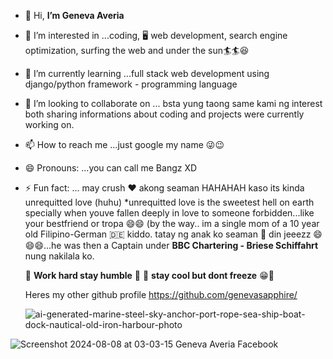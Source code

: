 - 👋 Hi, **I’m Geneva Averia**
- 👀 I’m interested in ...coding, 🖥️ web development, search engine optimization, surfing the web and under the sun🏄🏄😆 
- 🌱 I’m currently learning ...full stack web development using django/python framework - programming language
- 💞️ I’m looking to collaborate on ... bsta yung taong same kami ng interest both sharing informations about coding and projects were currently working on. 
- 📫 How to reach me ...just google my name 😜😉
- 😄 Pronouns: ...you can call me Bangz XD
- ⚡ Fun fact: ... may crush ♥️ akong seaman HAHAHAH kaso its kinda unrequitted love (huhu) *unrequitted love is the sweetest hell on earth
                   specially when youve fallen deeply in love to someone forbidden...like your bestfriend or tropa 😄😄
                  (by the way.. im a single mom of a 10 year old Filipino-German 🇩🇪 kiddo. tatay ng anak ko seaman 🚢 din jeeezz 😄😄😄...he was then a Captain
                  under **BBC Chartering - Briese Schiffahrt** nung nakilala ko.

  🖤 **Work hard stay humble** 🖤
  🖤 **stay cool but dont freeze** 😁🖤

  Heres my other github profile https://github.com/genevasapphire/




  ![ai-generated-marine-steel-sky-anchor-port-rope-sea-ship-boat-dock-nautical-old-iron-harbour-photo](https://github.com/user-attachments/assets/1386afb2-c24e-47a9-b391-be3a5042a6fa)

![Screenshot 2024-08-08 at 03-03-15 Geneva Averia Facebook](https://github.com/user-attachments/assets/6754231b-6af0-49da-b09c-3297c61d0581)

  

<!---
genevaaveria/genevaaveria is a ✨ special ✨ repository because its `README.md` (this file) appears on your GitHub profile.
You can click the Preview link to take a look at your changes.
--->
